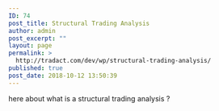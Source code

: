 ```yaml
---
ID: 74
post_title: Structural Trading Analysis
author: admin
post_excerpt: ""
layout: page
permalink: >
  http://tradact.com/dev/wp/structural-trading-analysis/
published: true
post_date: 2018-10-12 13:50:39
---
```

here about what is a structural trading analysis ?